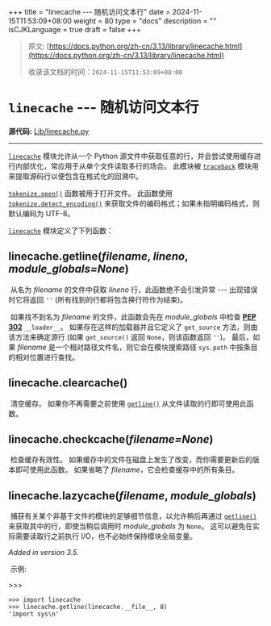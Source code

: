 +++
title = "linecache --- 随机访问文本行"
date = 2024-11-15T11:53:09+08:00
weight = 80
type = "docs"
description = ""
isCJKLanguage = true
draft = false
+++

> 原文: [https://docs.python.org/zh-cn/3.13/library/linecache.html](https://docs.python.org/zh-cn/3.13/library/linecache.html)
>
> 收录该文档的时间：`2024-11-15T11:53:09+08:00`

# `linecache` --- 随机访问文本行

**源代码:** [Lib/linecache.py](https://github.com/python/cpython/tree/3.13/Lib/linecache.py)

------

[`linecache`](https://docs.python.org/zh-cn/3.13/library/linecache.html#module-linecache) 模块允许从一个 Python 源文件中获取任意的行，并会尝试使用缓存进行内部优化，常应用于从单个文件读取多行的场合。 此模块被 [`traceback`](https://docs.python.org/zh-cn/3.13/library/traceback.html#module-traceback) 模块用来提取源码行以便包含在格式化的回溯中。

[`tokenize.open()`](https://docs.python.org/zh-cn/3.13/library/tokenize.html#tokenize.open) 函数被用于打开文件。 此函数使用 [`tokenize.detect_encoding()`](https://docs.python.org/zh-cn/3.13/library/tokenize.html#tokenize.detect_encoding) 来获取文件的编码格式；如果未指明编码格式，则默认编码为 UTF-8。

[`linecache`](https://docs.python.org/zh-cn/3.13/library/linecache.html#module-linecache) 模块定义了下列函数：

## linecache.**getline**(*filename*, *lineno*, *module_globals=None*)

​	从名为 *filename* 的文件中获取 *lineno* 行，此函数绝不会引发异常 --- 出现错误时它将返回 `''` (所有找到的行都将包含换行符作为结束)。

​	如果找不到名为 *filename* 的文件，此函数会先在 *module_globals* 中检查 [**PEP 302**](https://peps.python.org/pep-0302/) `__loader__`。 如果存在这样的加载器并且它定义了 `get_source` 方法，则由该方法来确定源行 (如果 `get_source()` 返回 `None`，则该函数返回 `''`)。 最后，如果 *filename* 是一个相对路径文件名，则它会在模块搜索路径 `sys.path` 中按条目的相对位置进行查找。

## linecache.**clearcache**()

​	清空缓存。 如果你不再需要之前使用 [`getline()`](https://docs.python.org/zh-cn/3.13/library/linecache.html#linecache.getline) 从文件读取的行即可使用此函数。

## linecache.**checkcache**(*filename=None*)

​	检查缓存有效性。 如果缓存中的文件在磁盘上发生了改变，而你需要更新后的版本即可使用此函数。 如果省略了 *filename*，它会检查缓存中的所有条目。

## linecache.**lazycache**(*filename*, *module_globals*)

​	捕获有关某个非基于文件的模块的足够细节信息，以允许稍后再通过 [`getline()`](https://docs.python.org/zh-cn/3.13/library/linecache.html#linecache.getline) 来获取其中的行，即使当稍后调用时 *module_globals* 为 `None`。 这可以避免在实际需要读取行之前执行 I/O，也不必始终保持模块全局变量。

*Added in version 3.5.*

​	示例:

\>>>

```
>>> import linecache
>>> linecache.getline(linecache.__file__, 8)
'import sys\n'
```
